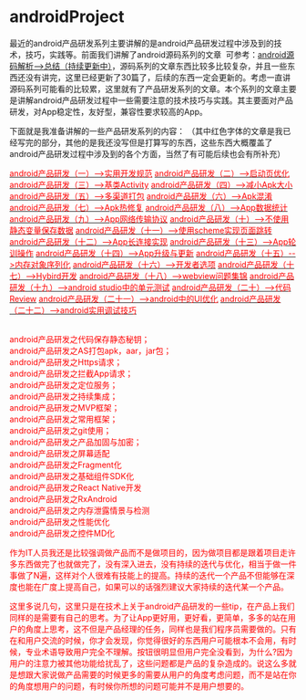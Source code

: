 # androidProject

最近的android产品研发系列主要讲解的是android产品研发过程中涉及到的技术，技巧，实践等。前面我们讲解了android源码系列的文章&nbsp;&nbsp;可参考：<a href="http://blog.csdn.net/qq_23547831/article/details/50696046">android源码解析-->总结（持续更新中）</a>，源码系列的文章东西比较多比较复杂，并且一些东西还没有讲完，这里已经更新了30篇了，后续的东西一定会更新的。考虑一直讲源码系列可能看的比较累，这里就有了产品研发系列的文章。本个系列的文章主要是讲解android产品研发过程中一些需要注意的技术技巧与实践。其主要面对产品研发，对App稳定性，友好型，兼容性要求较高的App。

下面就是我准备讲解的一些产品研发系列的内容：
（其中红色字体的文章是我已经写完的部分，其他的是我还没写但是打算写的东西，这些东西大概覆盖了android产品研发过程中涉及到的各个方面，当然了有可能后续也会有所补充）

<a href="http://blog.csdn.net/qq_23547831/article/details/51534013"><font color="red">android产品研发（一）-->实用开发规范</a>
<a href="http://blog.csdn.net/qq_23547831/article/details/51541277"><font color="red">android产品研发（二）-->启动页优化</a>
<a href="http://blog.csdn.net/qq_23547831/article/details/51546974"><font color="red">android产品研发（三）-->基类Activity</a>
<a href="http://blog.csdn.net/qq_23547831/article/details/51559066"><font color="red">android产品研发（四）-->减小Apk大小</a>
<a href="http://blog.csdn.net/qq_23547831/article/details/51569261"><font color="red">android产品研发（五）-->多渠道打包</a>
<a href="http://blog.csdn.net/qq_23547831/article/details/51581491"><font color="red">android产品研发（六）-->Apk混淆</a>
<a href="http://blog.csdn.net/qq_23547831/article/details/51587927"> <font color="red">android产品研发（七）-->Apk热修复</a>
<a href="http://blog.csdn.net/qq_23547831/article/details/51598041"><font color="red">android产品研发（八）-->App数据统计</a>
<a href="http://blog.csdn.net/qq_23547831/article/details/51612429"><font color="red">android产品研发（九）-->App网络传输协议</a>
<a href="http://blog.csdn.net/qq_23547831/article/details/51655330"><font color="red">android产品研发（十）-->不使用静态变量保存数据</a>
<a href="http://blog.csdn.net/qq_23547831/article/details/51685310"><font color="red">android产品研发（十一）-->使用scheme实现页面跳转</a>
<a href="http://blog.csdn.net/qq_23547831/article/details/51690047"><font color="red">android产品研发（十二）-->App长连接实现</a>
<a href="http://blog.csdn.net/qq_23547831/article/details/51719389"><font color="red">android产品研发（十三）-->App轮训操作</a>
<a href="http://blog.csdn.net/qq_23547831/article/details/51764773"><font color="red">android产品研发（十四）-->App升级与更新</a>
<a href="http://blog.csdn.net/qq_23547831/article/details/51779528"><font color="red">android产品研发（十五）-->内存对象序列化</a>
<a href="http://blog.csdn.net/qq_23547831/article/details/51809497"><font color="red">android产品研发（十六）-->开发者选项</a>
<a href="http://blog.csdn.net/qq_23547831/article/details/51812985"><font color="red">android产品研发（十七）-->Hybird开发</a>
<a href="http://blog.csdn.net/qq_23547831/article/details/51820139"><font color="red">android产品研发（十八）-->webview问题集锦</a>
<a href="http://blog.csdn.net/qq_23547831/article/details/51868451"><font color="red">android产品研发（十九）-->android studio中的单元测试</a>
<a href="http://blog.csdn.net/qq_23547831/article/details/51833080"><font color="red">android产品研发（二十）-->代码Review</a>
<a href="http://blog.csdn.net/qq_23547831/article/details/51868453"><font color="red">android产品研发（二十一）-->android中的UI优化</a>
<a href="http://blog.csdn.net/qq_23547831/article/details/51868496"><font color="red">android产品研发（二十二）-->android实用调试技巧</a>

<br>android产品研发之代码保存静态秘钥；
<br>android产品研发之AS打包apk，aar，jar包；
<br>android产品研发之Https请求；
<br>android产品研发之拦截App请求；
<br>android产品研发之定位服务；
<br>android产品研发之持续集成；
<br>android产品研发之MVP框架；
<br>android产品研发之常用框架；
<br>android产品研发之git使用；
<br>android产品研发之产品加固与加密；
<br>android产品研发之屏幕适配
<br>android产品研发之Fragment化
<br>android产品研发之基础组件SDK化
<br>android产品研发之React Native开发
<br>android产品研发之RxAndroid
<br>android产品研发之内存泄露情景与检测
<br>android产品研发之性能优化
<br>android产品研发之控件MD化

作为IT人员我还是比较强调做产品而不是做项目的，因为做项目都是跟着项目走许多东西做完了也就做完了，没有深入进去，没有持续的迭代与优化，相当于做一件事做了N遍，这样对个人很难有技能上的提高。持续的迭代一个产品不但能够在深度也能在广度上提高自己，如果可以的话强烈建议大家持续的迭代某一个产品。

这里多说几句，这里只是在技术上关于android产品研发的一些tip，在产品上我们同样的是需要有自己的思考。为了让App更好用，更好看，更简单，多多的站在用户的角度上思考，这不但是产品经理的任务，同样也是我们程序员需要做的。只有在和用户交流的时候，你才会发现，你觉得很好的东西用户可能根本不会用，有时候，专业术语导致用户完全不理解。按钮很明显但用户完全没看到，为什么?因为用户的注意力被其他功能给扰乱了，这些问题都是产品的复杂造成的。说这么多就是想跟大家说做产品需要的时候更多的需要从用户的角度考虑问题，而不是站在你的角度想用户的问题，有时候你所想的问题可能并不是用户想要的。
